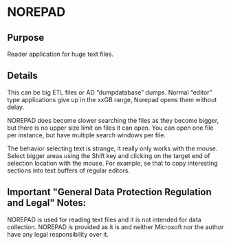 # NOREPAD

## Purpose 
Reader application for huge text files. 

## Details
This can be big ETL files or AD “dumpdatabase” dumps.
Normal “editor” type applications give up in the xxGB range, Norepad opens them without delay.

NOREPAD does become slower searching the files as they become bigger, but there is no upper size limit on files it can open. You can open one file per instance, but have multiple search windows per file.

The behavior selecting text is strange, it really only works with the mouse. Select bigger areas using the Shift key and clicking on the target end of selection location with the mouse. For example, se that to copy interesting sections into text buffers of regular editors.

## Important "General Data Protection Regulation and Legal" Notes:
NOREPAD is used for reading text files and it is not intended for data collection.
NOREPAD is provided as it is and neither Microsoft nor the author have any legal responsibility over it.
